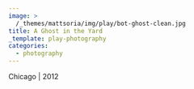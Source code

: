 ```yaml
---
image: >
  /_themes/mattsoria/img/play/bot-ghost-clean.jpg
title: A Ghost in the Yard
_template: play-photography
categories:
  - photography
---
```

<p>
	Chicago | 2012
</p>
